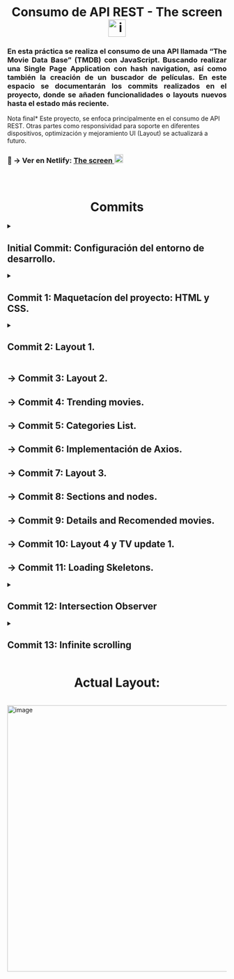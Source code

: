 <h1 align="center">Consumo de API REST - The screen<img width="40" alt="image" src="https://user-images.githubusercontent.com/67802793/197900321-b4dce53e-4cb6-4a7e-a249-756584c65162.png"></h1> 

<h3 align= "justify">
En esta práctica se realiza el consumo de una API llamada “The Movie Data Base” (TMDB) con JavaScript.
Buscando realizar una Single Page Application con hash navigation, así como también la creación de un buscador de películas. En este espacio se documentarán los commits realizados en el proyecto, donde se añaden funcionalidades o layouts nuevos hasta el estado más reciente. 
</h3>
Nota final* Este proyecto, se enfoca principalmente en el consumo de API REST. Otras partes como responsividad para soporte en diferentes dispositivos, optimización y mejoramiento UI (Layout) se actualizará a futuro.
<h3>
👀 → Ver en Netlify: <a href="https://thescreenejmz216.netlify.app/">The screen  <img width="20" alt="image" src="https://user-images.githubusercontent.com/67802793/197900321-b4dce53e-4cb6-4a7e-a249-756584c65162.png"></a>
</br>
</br>
</br>

<h1 align="center">Commits</h1> 
<details>
  <summary><h2>Initial Commit: Configuración del entorno de desarrollo.</h2></summary>
  <ol type="1">
    <li> Creamos el repositorio en GitHub
    <li>Clonamos el repositorio
    <li>En VSCode creamos package.json (npm init)
    <li>Creamos las carpetas para js y css y el index.html
    <li>Para más facilidad temporal y sin usar variables globales, creamos archivo para la api-key de TMDB en js 
    <li>Finalmente, agregamos el archivo al .gitignore
  </ol>
</details>


<details>
  <summary><h2>Commit 1: Maquetacíon del proyecto: HTML y CSS.</h2></summary>
  <ol type="1">
    <li> Crear un body con los componentes de Header, Trending Movies, Categories, trending TV, 
      Genereic List, Movie Details y Footer. Esto se detalla mejor en el código del repositorio.
    <li>Agregamos la clase inactive para luego manipular el DOM desde js
  </ol>
</details>


<details>
  <summary><h2>Commit 2: Layout 1.</h2></summary>
  <ol type="1">
    <li> Finalizamos la definción del primer Layout. La cual se aprecia acontinuación:
      <img width="612" alt="image" src="https://user-images.githubusercontent.com/67802793/197905999-b07fe6ea-917d-49f8-8f64-aaadfb98bee6.png">
  </ol>
</details>

## → Commit 3: Layout 2.

## → Commit 4: Trending movies.

## → Commit 5: Categories List.

## → Commit 6: Implementación de Axios.

## → Commit 7: Layout 3.

## → Commit 8: Sections and nodes.

## → Commit 9: Details and Recomended movies.

## → Commit 10: Layout 4 y TV update 1.

## → Commit 11: Loading Skeletons.

<details>
  <summary><h2>Commit 12: Intersection Observer</h2></summary>
  <ol type="1", align= "justify">
    <li> La Intersection Observer API es la herramienta que nos va a permitir observar cambios a medida que distintos elementos vayan apareciendo o desapareciendo de nuestro documento 
        <ul>    
          <li> Se crea el intersection observer llamando a su constructor y pasándole una función callback para que se ejecute cuando se cruce un umbral (threshold) en             una u otra dirección:
            
            ```js
                  let options = {
                  root: document.querySelector('#scrollArea'),
                  rootMargin: '0px',
                  threshold: 1.0
                  }
                  let observer = new IntersectionObserver(callback, options);
            
            ```
<li>Un umbral de 1.0 significa que cuando el 100% del elemento target está visible dentro del elemento especificado por la opción root, la función callback es invocada.   
      </ul>      

<li> En este caso se implementa un IntersectionObserver que cubra toda la pagina, por ende no necesitamos la propiedad “options” que especifica el “root” donde queremos aplicar nuestro observador. Solo se necesita la función callback que en este caso la represento con una arrow function, si el movieImg en main.js se esta viendo en pantalla (entry.isIntersecting) la mostrará en pantall asignandole “setAttribute('src', url)” (se podría hacer también para cada container y mejorando un poco el rendimiento) de la siguiente manera:
  
              ```js
                const lazyloader = new IntersectionObserver((entries) => {
                    entries.forEach(entry => {
                        const url = entry.target.getAttribute('data-img');
                        if (entry.isIntersecting) {
                            entry.target.setAttribute('src', url);
                        }
                    })
                });
                /* en la función create movies, cambiamos el atributo donde pondremos la imagen como 'data-img'*/
                movieImg.setAttribute('data-img', 'https://image.tmdb.org/t/p/w300/' + movie.poster_path);

                /* y por medio de nuestro lazy loader observamos todas las imagenes de la página*/
                lazyloader.observe(movieImg);
              ```
      
</ol>
</details>


<details>
  <summary><h2>Commit 13: Infinite scrolling</h2></summary>
  En esta parte se  busca implementar la funcionalidad de “Infinite scrollling” que es bastante adecuada a este proyecto al momento de buscar más información o peliculas. Como su nombre lo dice en inglés, la idea es que en cada módulo de busqueda de información como “search”, “get trending movies” o “get movies by category” se pueda bajar la vista de pagina y cada vez que se llegue al máximo de la pagina, se carguen cada vez más peliculas o series hasta el límite máximo que nos de la API (1000 páginas de peliculas). 

Para ello hacemos uso de:
<ol type="1">
    <li> scrollTop.document.documentElement: Que nos indica la medida de la distancia desde el límite superior de un elemento al límite superior de su contenido visible.
    <li> scrollHeight.document.documentElement: Es igual a la altura mínima que necesitaría el elemento para que quepa todo el contenido en la ventana gráfica sin usar una barra de desplazamiento vertical.
    <li> clientHeight.document.documentElement: Es igual a la altura a la que se encuentra observando el usuario de la pagina.
  </ol>

Por tanto se crea una función que llame a estas caracteristicas y calcule si se ha llegado al máximo de la página. En caso de llegar al máximo, se carga el parametro “page” de data proveniente de la API y se le hace un acumulador, resultando así en la carga de aquellas peliculas que se encuentran en la page=2, page=3 y así sucesivamente. Como se muestra acontinuación:
  
    ```js
        async function getPaginatedTrendingMovies() {
        const {
            scrollTop,
            scrollHeight,
            clientHeight } = document.documentElement;

        const scrollIsBottom = (scrollTop + clientHeight) >= (scrollHeight - 50);
        const pageIsNotMax = page < maxPage;
        if (scrollIsBottom && pageIsNotMax) {
            page++;
            const { data } = await api('trending/movie/day', {
                params: {
                    page,
                },
            });
            const movies = data.results;

            createMovies(
                movies,
                genericSection,
                { lazyLoad: true, clean: false },
                );
            }

         }
              ```
                                           
 Este caso solo aplica para la sección de “ver más” en trending movies, pero debe ser implementado de manera general en todas las secciónes de “ver más” que lo requieran, como se muestra a contuniación:
</details>





<h1 align="center">Actual Layout:</h1> 
<br>
<img width="612" alt="image" src="https://user-images.githubusercontent.com/67802793/197844017-48cde177-5ea3-44a7-8473-e7b302f0b901.png">
